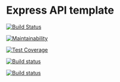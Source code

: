 # Express API template

[![Build Status](https://travis-ci.org/edcsu/express-api-template.svg?branch=master)](https://travis-ci.org/edcsu/express-api-template)

[![Maintainability](https://api.codeclimate.com/v1/badges/8aec9f2c81e6af70af21/maintainability)](https://codeclimate.com/github/edcsu/express-api-template/maintainability)

[![Test Coverage](https://api.codeclimate.com/v1/badges/8aec9f2c81e6af70af21/test_coverage)](https://codeclimate.com/github/edcsu/express-api-template/test_coverage)

[![Build status](https://ci.appveyor.com/api/projects/status/bap8ki3amg41sbkf?svg=true)](https://ci.appveyor.com/project/edcsu/express-api-template)

[![Build status](https://ci.appveyor.com/api/projects/status/bap8ki3amg41sbkf/branch/master?svg=true)](https://ci.appveyor.com/project/edcsu/express-api-template/branch/master)
